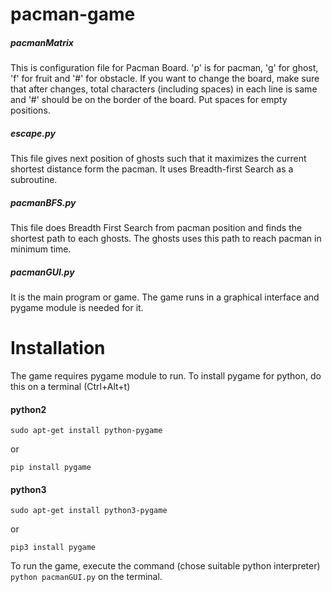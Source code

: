 # pacman-game

##### pacmanMatrix
 This is configuration file for Pacman Board. 'p' is for pacman, 'g' for ghost, 'f' for fruit and '#' for obstacle. If you want to change the board, make sure that after changes, total characters (including spaces) in each line is same and '#' should be on the border of the board. Put spaces for empty positions. 
##### escape.py
  This file gives next position of ghosts such that it maximizes the current shortest distance form the pacman. It uses Breadth-first Search as a subroutine.
##### pacmanBFS.py
  This file does Breadth First Search from pacman position and finds the shortest path to each ghosts. The ghosts uses this path to reach pacman in minimum time.
##### pacmanGUI.py
  It is the main program or game. The game runs in a graphical interface and pygame module is needed for it.

# Installation

The game requires pygame module to run. To install pygame for python, do this on a terminal (Ctrl+Alt+t)

#### python2
`sudo apt-get install python-pygame`

or

`pip install pygame`

#### python3
`sudo apt-get install python3-pygame`

or

`pip3 install pygame`

To run the game, execute the command (chose suitable python interpreter) `python pacmanGUI.py` on the terminal.
